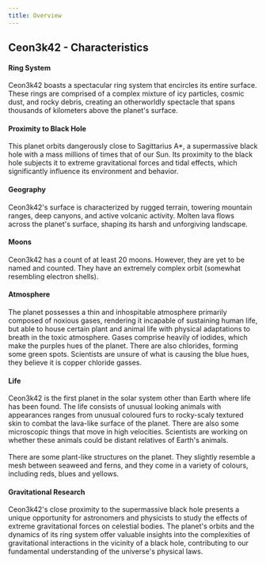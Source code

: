 ```yaml
---
title: Overview
---
```


## Ceon3k42 - Characteristics
#### Ring System
Ceon3k42 boasts a spectacular ring system that encircles its entire surface. These rings are comprised of a complex mixture of icy particles, cosmic dust, and rocky debris, creating an otherworldly spectacle that spans thousands of kilometers above the planet's surface.

#### Proximity to Black Hole
This planet orbits dangerously close to Sagittarius A*, a supermassive black hole with a mass millions of times that of our Sun. Its proximity to the black hole subjects it to extreme gravitational forces and tidal effects, which significantly influence its environment and behavior.

#### Geography
Ceon3k42's surface is characterized by rugged terrain, towering mountain ranges, deep canyons, and active volcanic activity. Molten lava flows across the planet's surface, shaping its harsh and unforgiving landscape.

#### Moons
Ceon3k42 has a count of at least 20 moons. However, they are yet to be named and counted. They have an extremely complex orbit (somewhat resembling electron shells).

#### Atmosphere
The planet possesses a thin and inhospitable atmosphere primarily composed of noxious gases, rendering it incapable of sustaining human life, but able to house certain plant and animal life with physical adaptations to breath in the toxic atmosphere. Gases comprise heavily of iodides, which make the purples hues of the planet. There are also chlorides, forming some green spots. Scientists are unsure of what is causing the blue hues, they believe it is copper chloride gasses.

#### Life
Ceon3k42 is the first planet in the solar system other than Earth where life has been found. The life consists of unusual looking animals with appearances ranges from unusual coloured furs to rocky-scaly textured skin to combat the lava-like surface of the planet. There are also some microscopic things that move in high velocities. Scientists are working on whether these animals could be distant relatives of Earth's animals.<br><br>There are some plant-like structures on the planet. They slightly resemble a mesh between seaweed and ferns, and they come in a variety of colours, including reds, blues and yellows.

#### Gravitational Research
Ceon3k42's close proximity to the supermassive black hole presents a unique opportunity for astronomers and physicists to study the effects of extreme gravitational forces on celestial bodies. The planet's orbits and the dynamics of its ring system offer valuable insights into the complexities of gravitational interactions in the vicinity of a black hole, contributing to our fundamental understanding of the universe's physical laws.